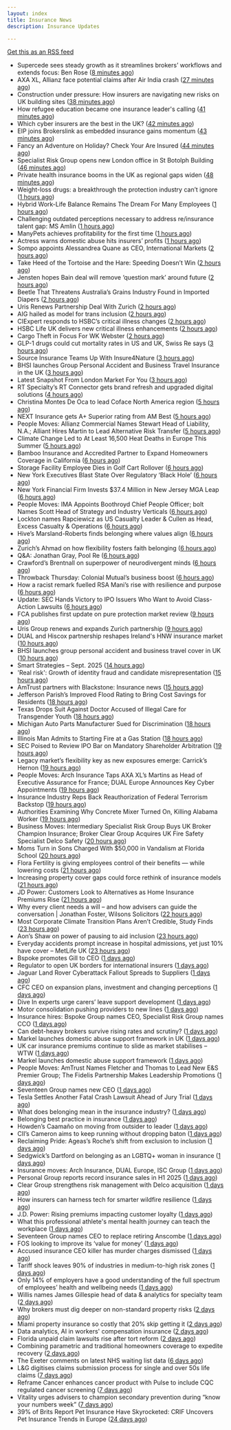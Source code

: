```yaml
---
layout: index
title: Insurance News
description: Insurance Updates

---
```


[Get this as an RSS feed](/insurance.rss)

<!-- news_marker starts -->
- Supercede sees steady growth as it streamlines brokers’ workflows and extends focus: Ben Rose ([8 minutes ago](https://www.reinsurancene.ws/supercede-sees-steady-growth-as-it-streamlines-brokers-workflows-and-extends-focus-ben-rose/))
- AXA XL, Allianz face potential claims after Air India crash ([27 minutes ago](https://www.insurancebusinessmag.com/uk/news/breaking-news/axa-xl-allianz-face-potential-claims-after-air-india-crash-550157.aspx))
- Construction under pressure: How insurers are navigating new risks on UK building sites ([38 minutes ago](https://www.insurancebusinessmag.com/uk/news/construction-engineering/construction-under-pressure-how-insurers-are-navigating-new-risks-on-uk-building-sites-550153.aspx))
- How refugee education became one insurance leader's calling ([41 minutes ago](https://www.insurancebusinessmag.com/uk/news/breaking-news/how-refugee-education-became-one-insurance-leaders-calling-550016.aspx))
- Which cyber insurers are the best in the UK? ([42 minutes ago](https://www.insurancebusinessmag.com/uk/news/cyber/which-cyber-insurers-are-the-best-in-the-uk-550152.aspx))
- EIP joins Brokerslink as embedded insurance gains momentum ([43 minutes ago](https://www.insurancebusinessmag.com/uk/news/breaking-news/eip-joins-brokerslink-as-embedded-insurance-gains-momentum-550125.aspx))
- Fancy an Adventure on Holiday? Check Your Are Insured ([44 minutes ago](https://insurance-edge.net/2025/09/18/fancy-an-adventure-on-holiday-check-your-are-insured/))
- Specialist Risk Group opens new London office in St Botolph Building ([46 minutes ago](https://www.insurancebusinessmag.com/uk/news/breaking-news/specialist-risk-group-opens-new-london-office-in-st-botolph-building-550126.aspx))
- Private health insurance booms in the UK as regional gaps widen ([48 minutes ago](https://www.insurancebusinessmag.com/uk/news/life-insurance/private-health-insurance-booms-in-the-uk-as-regional-gaps-widen-550114.aspx))
- Weight-loss drugs: a breakthrough the protection industry can’t ignore ([1 hours ago](https://ifamagazine.com/weight-loss-drugs-a-breakthrough-the-protection-industry-cant-ignore/))
- Hybrid Work-Life Balance Remains The Dream For Many Employees ([1 hours ago](https://insurance-edge.net/2025/09/18/hybrid-work-life-balance-remains-the-dream-for-many-employees/))
- Challenging outdated perceptions necessary to address re/insurance talent gap: MS Amlin ([1 hours ago](https://www.reinsurancene.ws/challenging-outdated-perceptions-necessary-to-address-re-insurance-talent-gap-ms-amlin/))
- ManyPets achieves profitability for the first time ([1 hours ago](https://www.postonline.co.uk/personal/7959057/manypets-achieves-profitability-for-the-first-time))
- Actress warns domestic abuse hits insurers’ profits ([1 hours ago](https://www.postonline.co.uk/news/7959054/actress-warns-domestic-abuse-hits-insurers%E2%80%99-profits))
- Sompo appoints Alessandrea Quane as CEO, International Markets ([2 hours ago](https://www.reinsurancene.ws/sompo-appoints-alessandrea-quane-as-ceo-international-markets/))
- Take Heed of the Tortoise and the Hare: Speeding Doesn’t Win ([2 hours ago](https://www.insurancejournal.com/blogs/iat/2025/09/18/839395.htm))
- Jensten hopes Bain deal will remove ‘question mark’ around future ([2 hours ago](https://www.postonline.co.uk/broker/7959052/jensten-hopes-bain-deal-will-remove-%E2%80%98question-mark%E2%80%99-around-future))
- Beetle That Threatens Australia’s Grains Industry Found in Imported Diapers ([2 hours ago](https://www.insurancejournal.com/news/international/2025/09/18/839580.htm))
- Uris Renews Partnership Deal With Zurich ([2 hours ago](https://insurance-edge.net/2025/09/18/uris-renews-partnership-deal-with-zurich/))
- AIG hailed as model for trans inclusion ([2 hours ago](https://www.postonline.co.uk/people/7959056/aig-hailed-as-model-for-trans-inclusion))
- CIExpert responds to HSBC’s critical illness changes ([2 hours ago](https://ifamagazine.com/ciexpert-responds-to-hsbcs-critical-illness-changes/))
- HSBC Life UK delivers new critical illness enhancements ([2 hours ago](https://ifamagazine.com/hsbc-life-uk-delivers-new-critical-illness-enhancements/))
- Cargo Theft in Focus For WK Webster ([2 hours ago](https://insurance-edge.net/2025/09/18/cargo-theft-in-focus-for-wk-webster/))
- GLP-1 drugs could cut mortality rates in US and UK, Swiss Re says ([3 hours ago](https://www.reinsurancene.ws/glp-1-drugs-could-cut-mortality-rates-in-us-and-uk-swiss-re-says/))
- Source Insurance Teams Up With Insure4Nature ([3 hours ago](https://insurance-edge.net/2025/09/18/source-insurance-teams-up-with-insure4nature/))
- BHSI launches Group Personal Accident and Business Travel Insurance in the UK ([3 hours ago](https://www.reinsurancene.ws/bhsi-launches-group-personal-accident-and-business-travel-insurance-in-the-uk/))
- Latest Snapshot From London Market For You ([3 hours ago](https://insurance-edge.net/2025/09/18/latest-snapshot-from-london-market-for-you/))
- RT Specialty’s RT Connector gets brand refresh and upgraded digital solutions ([4 hours ago](https://www.reinsurancene.ws/rt-specialtys-rt-connector-gets-brand-refresh-and-upgraded-digital-solutions/))
- Christina Montes De Oca to lead Coface North America region ([5 hours ago](https://www.reinsurancene.ws/christina-montes-de-oca-to-lead-coface-north-america-region/))
- NEXT Insurance gets A+ Superior rating from AM Best ([5 hours ago](https://www.reinsurancene.ws/next-insurance-gets-a-superior-rating-from-am-best/))
- People Moves: Allianz Commercial Names Stewart Head of Liability, N.A.; Alliant Hires Martin to Lead Alternative Risk Transfer ([5 hours ago](https://www.insurancejournal.com/news/national/2025/09/18/839517.htm))
- Climate Change Led to At Least 16,500 Heat Deaths in Europe This Summer ([5 hours ago](https://www.insurancejournal.com/news/international/2025/09/18/839443.htm))
- Bamboo Insurance and Accredited Partner to Expand Homeowners Coverage in California ([6 hours ago](https://www.insurancejournal.com/news/west/2025/09/18/839500.htm))
- Storage Facility Employee Dies in Golf Cart Rollover ([6 hours ago](https://www.insurancejournal.com/news/east/2025/09/18/839458.htm))
- New York Executives Blast State Over Regulatory ‘Black Hole’ ([6 hours ago](https://www.insurancejournal.com/news/east/2025/09/18/839552.htm))
- New York Financial Firm Invests $37.4 Million in New Jersey MGA Leap ([6 hours ago](https://www.insurancejournal.com/news/east/2025/09/18/839570.htm))
- People Moves: IMA Appoints Boothroyd Chief People Officer; bolt Names Scott Head of Strategy and Industry Verticals ([6 hours ago](https://www.insurancejournal.com/news/west/2025/09/18/839337.htm))
- Lockton names Rapciewicz as US Casualty Leader & Cullen as Head, Excess Casualty & Operations ([6 hours ago](https://www.reinsurancene.ws/lockton-names-rapciewicz-as-us-casualty-leader-cullen-as-head-excess-casualty-operations/))
- Hive’s Marsland-Roberts finds belonging where values align ([6 hours ago](https://www.postonline.co.uk/people/7958147/hive%E2%80%99s-marsland-roberts-finds-belonging-where-values-align))
- Zurich’s Ahmad on how flexibility fosters faith belonging ([6 hours ago](https://www.postonline.co.uk/people/7958121/zurich%E2%80%99s-ahmad-on-how-flexibility-fosters-faith-belonging))
- Q&A: Jonathan Gray, Pool Re ([6 hours ago](https://www.postonline.co.uk/commercial/7958314/qa-jonathan-gray-pool-re))
- Crawford’s Brentnall on superpower of neurodivergent minds ([6 hours ago](https://www.postonline.co.uk/claims/7958194/crawford%E2%80%99s-brentnall-on-superpower-of-neurodivergent-minds))
- Throwback Thursday: Colonial Mutual’s business boost ([6 hours ago](https://www.postonline.co.uk/commercial/7956766/throwback-thursday-colonial-mutual%E2%80%99s-business-boost))
- How a racist remark fuelled RSA Mani’s rise with resilience and purpose ([6 hours ago](https://www.postonline.co.uk/commercial/7958173/how-a-racist-remark-fuelled-rsa-mani%E2%80%99s-rise-with-resilience-and-purpose))
- Update: SEC Hands Victory to IPO Issuers Who Want to Avoid Class-Action Lawsuits ([6 hours ago](https://www.insurancejournal.com/news/national/2025/09/18/839540.htm))
- FCA publishes first update on pure protection market review ([9 hours ago](https://www.insurancebusinessmag.com/uk/news/breaking-news/fca-publishes-first-update-on-pure-protection-market-review-550093.aspx))
- Uris Group renews and expands Zurich partnership ([9 hours ago](https://www.insurancebusinessmag.com/uk/news/breaking-news/uris-group-renews-and-expands-zurich-partnership-550091.aspx))
- DUAL and Hiscox partnership reshapes Ireland's HNW insurance market ([10 hours ago](https://www.insurancebusinessmag.com/uk/news/breaking-news/dual-and-hiscox-partnership-reshapes-irelands-hnw-insurance-market-550089.aspx))
- BHSI launches group personal accident and business travel cover in UK ([10 hours ago](https://www.insurancebusinessmag.com/uk/news/travel/bhsi-launches-group-personal-accident-and-business-travel-cover-in-uk-550088.aspx))
- Smart Strategies – Sept. 2025 ([14 hours ago](https://www.dig-in.com/news/smart-insurance-strategies-sept-2025))
- 'Real risk': Growth of identity fraud and candidate misrepresentation ([15 hours ago](https://www.insurancebusinessmag.com/uk/business-strategy/real-risk-growth-of-identity-fraud-and-candidate-misrepresentation-550067.aspx))
- AmTrust partners with Blackstone: Insurance news ([15 hours ago](https://www.dig-in.com/news/amtrust-partners-with-blackstone-insurance-news))
- Jefferson Parish’s Improved Flood Rating to Bring Cost Savings for Residents ([18 hours ago](https://www.insurancejournal.com/news/southcentral/2025/09/17/839525.htm))
- Texas Drops Suit Against Doctor Accused of Illegal Care for Transgender Youth ([18 hours ago](https://www.insurancejournal.com/news/southcentral/2025/09/17/839516.htm))
- Michigan Auto Parts Manufacturer Sued for Discrimination ([18 hours ago](https://www.insurancejournal.com/news/midwest/2025/09/17/839513.htm))
- Illinois Man Admits to Starting Fire at a Gas Station ([18 hours ago](https://www.insurancejournal.com/news/midwest/2025/09/17/839510.htm))
- SEC Poised to Review IPO Bar on Mandatory Shareholder Arbitration ([19 hours ago](https://www.insurancejournal.com/news/national/2025/09/17/839497.htm))
- Legacy market’s flexibility key as new exposures emerge: Carrick’s Hernon ([19 hours ago](https://www.reinsurancene.ws/legacy-markets-flexibility-key-as-new-exposures-emerge-carricks-hernon/))
- People Moves: Arch Insurance Taps AXA XL’s Martins as Head of Executive Assurance for France; DUAL Europe Announces Key Cyber Appointments ([19 hours ago](https://www.insurancejournal.com/news/international/2025/09/17/839487.htm))
- Insurance Industry Reps Back Reauthorization of Federal Terrorism Backstop ([19 hours ago](https://www.insurancejournal.com/news/national/2025/09/17/839474.htm))
- Authorities Examining Why Concrete Mixer Turned On, Killing Alabama Worker ([19 hours ago](https://www.insurancejournal.com/news/southeast/2025/09/17/839484.htm))
- Business Moves: Intermediary Specialist Risk Group Buys UK Broker Champion Insurance; Broker Clear Group Acquires UK Fire Safety Specialist Delco Safety ([20 hours ago](https://www.insurancejournal.com/news/international/2025/09/17/839480.htm))
- Moms Turn in Sons Charged With $50,000 in Vandalism at Florida School ([20 hours ago](https://www.insurancejournal.com/news/southeast/2025/09/17/839471.htm))
- Flora Fertility is giving  employees  control of their benefits — while  lowering costs ([21 hours ago](https://www.dig-in.com/news/flora-fertility-introduces-individual-fertility-benefits))
- Increasing property cover gaps could force rethink of insurance models ([21 hours ago](https://www.insurancebusinessmag.com/uk/news/breaking-news/increasing-property-cover-gaps-could-force-rethink-of-insurance-models-550104.aspx))
- JD Power: Customers Look to Alternatives as Home Insurance Premiums Rise ([21 hours ago](https://www.insurancejournal.com/news/national/2025/09/17/839465.htm))
- Why every client needs a will – and how advisers can guide the conversation | Jonathan Foster, Wilsons Solicitors ([22 hours ago](https://ifamagazine.com/why-every-client-needs-a-will-and-how-advisers-can-guide-the-conversation-jonathan-foster-wilsons-solicitors/))
- Most Corporate Climate Transition Plans Aren’t Credible, Study Finds ([23 hours ago](https://www.insurancejournal.com/news/international/2025/09/17/839445.htm))
- Aon’s Shaw on power of pausing to aid inclusion ([23 hours ago](https://www.postonline.co.uk/lloyd%E2%80%99slondon/7959050/aon%E2%80%99s-shaw-tells-men-to-%E2%80%98shut-their-mouths%E2%80%99-to-aid-inclusion))
- Everyday accidents prompt increase in hospital admissions, yet just 10% have cover – MetLife UK ([23 hours ago](https://ifamagazine.com/everyday-accidents-prompt-increase-in-hospital-admissions-yet-just-10-have-cover/))
- Bspoke promotes Gill to CEO ([1 days ago](https://www.postonline.co.uk/news/7959051/bspoke-promotes-gill-to-ceo))
- Regulator to open UK borders for international insurers ([1 days ago](https://www.postonline.co.uk/news/7959049/regulator-to-open-uk-borders-for-international-insurers))
- Jaguar Land Rover Cyberattack Fallout Spreads to Suppliers ([1 days ago](https://www.insurancejournal.com/news/international/2025/09/17/839435.htm))
- CFC CEO on expansion plans, investment and changing perceptions ([1 days ago](https://www.insurancebusinessmag.com/uk/news/breaking-news/cfc-ceo-on-expansion-plans-investment-and-changing-perceptions-549976.aspx))
- Dive In experts urge carers’ leave support development ([1 days ago](https://www.postonline.co.uk/people/7959048/dive-in-experts-urge-carers%E2%80%99-leave-support-development))
- Motor consolidation pushing providers to new lines ([1 days ago](https://www.postonline.co.uk/news/7959046/motor-consolidation-pushing-providers-to-new-lines))
- Insurance hires: Bspoke Group names CEO, Specialist Risk Group names CCO ([1 days ago](https://www.insurancebusinessmag.com/uk/news/breaking-news/insurance-hires-bspoke-group-names-ceo-specialist-risk-group-names-cco-549964.aspx))
- Can debt-heavy brokers survive rising rates and scrutiny? ([1 days ago](https://www.postonline.co.uk/broker/7958981/can-debt-heavy-brokers-survive-rising-rates-and-scrutiny))
- Markel launches domestic abuse support framework in UK ([1 days ago](https://www.insurancebusinessmag.com/uk/news/breaking-news/markel-launches-domestic-abuse-support-framework-in-uk-549961.aspx))
- UK car insurance premiums continue to slide as market stabilises – WTW ([1 days ago](https://www.insurancebusinessmag.com/uk/news/auto-motor/uk-car-insurance-premiums-continue-to-slide-as-market-stabilises--wtw-549959.aspx))
- Markel launches domestic abuse support framework ([1 days ago](https://www.postonline.co.uk/people/7959039/markel-launches-domestic-abuse-support-framework))
- People Moves: AmTrust Names Fletcher and Thomas to Lead New E&S Premier Group; The Fidelis Partnership Makes Leadership Promotions ([1 days ago](https://www.insurancejournal.com/news/national/2025/09/17/839322.htm))
- Seventeen Group names new CEO ([1 days ago](https://www.insurancebusinessmag.com/uk/news/breaking-news/seventeen-group-names-new-ceo-549926.aspx))
- Tesla Settles Another Fatal Crash Lawsuit Ahead of Jury Trial ([1 days ago](https://www.insurancejournal.com/news/national/2025/09/17/839382.htm))
- What does belonging mean in the insurance industry? ([1 days ago](https://www.postonline.co.uk/people/7958252/what-does-belonging-mean-in-the-insurance-industry))
- Belonging best practice in insurance ([1 days ago](https://www.postonline.co.uk/lloyd%E2%80%99slondon/7959009/belonging-best-practice-in-insurance))
- Howden’s Caamaño on moving from outsider to leader ([1 days ago](https://www.postonline.co.uk/broker/7958206/howden%E2%80%99s-caama%C3%B1o-on-moving-from-outsider-to-leader))
- CII’s Cameron aims to keep running without dropping baton ([1 days ago](https://www.postonline.co.uk/people/7958145/cii%E2%80%99s-cameron-aims-to-keep-running-without-dropping-baton))
- Reclaiming Pride: Ageas’s Roche’s shift from exclusion to inclusion ([1 days ago](https://www.postonline.co.uk/personal/7958175/reclaiming-pride-ageas%E2%80%99s-roche%E2%80%99s-shift-from-exclusion-to-inclusion))
- Sedgwick’s Dartford on belonging as an LGBTQ+ woman in insurance ([1 days ago](https://www.postonline.co.uk/claims/7958118/sedgwick%E2%80%99s-dartford-on-belonging-as-an-lgbtq-woman-in-insurance))
- Insurance moves: Arch Insurance, DUAL Europe, ISC Group ([1 days ago](https://www.insurancebusinessmag.com/uk/news/breaking-news/insurance-moves-arch-insurance-dual-europe-isc-group-549934.aspx))
- Personal Group reports record insurance sales in H1 2025 ([1 days ago](https://www.insurancebusinessmag.com/uk/news/breaking-news/personal-group-reports-record-insurance-sales-in-h1-2025-549931.aspx))
- Clear Group strengthens risk management with Delco acquisition ([1 days ago](https://www.insurancebusinessmag.com/uk/news/mergers-acquisitions/clear-group-strengthens-risk-management-with-delco-acquisition-549927.aspx))
- How insurers can harness tech for smarter wildfire resilience ([1 days ago](https://www.dig-in.com/opinion/how-insurers-can-harness-tech-for-smarter-wildfire-resilience))
- J.D. Power: Rising premiums impacting customer loyalty ([1 days ago](https://www.dig-in.com/news/j-d-power-rising-premiums-impacting-customer-loyalty))
- What this professional athlete's mental health journey can teach the workplace ([1 days ago](https://www.dig-in.com/news/what-this-professional-athletes-mental-health-journey-can-teach-the-workplace))
- Seventeen Group names CEO to replace retiring Anscombe ([1 days ago](https://www.postonline.co.uk/news/7959044/seventeen-group-names-ceo-to-replace-retiring-anscombe))
- FOS looking to improve its ‘value for money’ ([1 days ago](https://www.postonline.co.uk/news/7959037/fos-looking-to-improve-its-%E2%80%98value-for-money%E2%80%99))
- Accused insurance CEO killer has murder charges dismissed ([1 days ago](https://www.insurancebusinessmag.com/uk/news/breaking-news/accused-insurance-ceo-killer-has-murder-charges-dismissed-549889.aspx))
- Tariff shock leaves 90% of industries in medium-to-high risk zones ([1 days ago](https://www.insurancebusinessmag.com/uk/news/breaking-news/tariff-shock-leaves-90-of-industries-in-mediumtohigh-risk-zones-549880.aspx))
- Only 14% of employers have a good understanding of the full spectrum of employees’ health and wellbeing needs ([1 days ago](https://ifamagazine.com/only-14-of-employers-have-a-good-understanding-of-the-full-spectrum-of-employees-health-and-wellbeing-needs/))
- Willis names James Gillespie head of data & analytics for specialty team ([2 days ago](https://www.insurancebusinessmag.com/uk/news/breaking-news/willis-names-james-gillespie-head-of-data-and-analytics-for-specialty-team-549811.aspx))
- Why brokers must dig deeper on non-standard property risks ([2 days ago](https://www.insurancebusinessmag.com/uk/news/property-insurance/why-brokers-must-dig-deeper-on-nonstandard-property-risks-549804.aspx))
- Miami property insurance so costly that 20% skip getting it ([2 days ago](https://www.dig-in.com/news/property-insurance-now-7-of-housing-costs-nationwide))
- Data analytics, AI in workers' compensation insurance ([2 days ago](https://www.dig-in.com/news/data-analytics-ai-in-workers-compensation-insurance))
- Florida unpaid claim lawsuits rise after tort reform ([2 days ago](https://www.dig-in.com/news/florida-unpaid-claim-lawsuits-rise-after-tort-reform))
- Combining parametric and traditional homeowners coverage to expedite recovery ([2 days ago](https://www.dig-in.com/opinion/combining-parametric-homeowners-coverage-for-recovery))
- The Exeter comments on latest NHS waiting list data ([6 days ago](https://ifamagazine.com/the-exeter-comments-on-latest-nhs-waiting-list-data/))
- L&G digitises claims submission process for single and over 50s life claims ([7 days ago](https://ifamagazine.com/lg-digitises-claims-submission-process-for-single-and-over-50s-life-claims/))
- Reframe Cancer enhances cancer product with Pulse to include CQC regulated cancer screening ([7 days ago](https://ifamagazine.com/reframe-cancer-enhances-cancer-product-with-pulse-to-include-cqc-regulated-cancer-screening/))
- Vitality urges advisers to champion secondary prevention during “know your numbers week” ([7 days ago](https://ifamagazine.com/vitality-urges-advisers-to-champion-secondary-prevention-during-know-your-numbers-week/))
- 39% of Brits Report Pet Insurance Have Skyrocketed: CRIF Uncovers Pet Insurance Trends in Europe ([24 days ago](https://thefintechtimes.com/39-of-brits-report-pet-insurance-have-skyrocketed-crif-uncovers-pet-insurance-trends-in-europe/))

<!-- news_marker ends -->